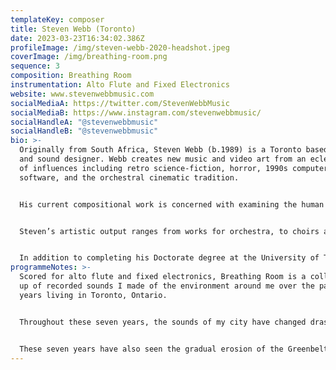 ```yaml
---
templateKey: composer
title: Steven Webb (Toronto)
date: 2023-03-23T16:34:02.386Z
profileImage: /img/steven-webb-2020-headshot.jpeg
coverImage: /img/breathing-room.png
sequence: 3
composition: Breathing Room
instrumentation: Alto Flute and Fixed Electronics
website: www.stevenwebbmusic.com
socialMediaA: https://twitter.com/StevenWebbMusic
socialMediaB: https://www.instagram.com/stevenwebbmusic/
socialHandleA: "@stevenwebbmusic"
socialHandleB: "@stevenwebbmusic"
bio: >-
  Originally from South Africa, Steven Webb (b.1989) is a Toronto based composer
  and sound designer. Webb creates new music and video art from an eclectic mix
  of influences including retro science-fiction, horror, 1990s computer
  software, and the orchestral cinematic tradition.


  His current compositional work is concerned with examining the human experience, with the disorientation, confusion, and dread that arises from living in a world dealing with a climate crisis, and the increasing isolation of the individual in spite of our hyper-connectivity.


  Steven’s artistic output ranges from works for orchestra, to choirs and glitch electronica scores for video games, with his compositions and arrangements having been performed by: The Winnipeg Symphony Orchestra, The Scarborough Philharmonic Orchestra, The Thin Edge Music Collective, Pro Coro Canada, The Hamilton Children’s Choir, Exultate Chamber Singers, and Prairie Voices, among many others.


  In addition to completing his Doctorate degree at the University of Toronto, he currently works as a full-time composer, sound designer and collaborative pianist. Steven is a member of the Society of Composers, Authors, and Music Publishers, (SOCAN), as well as the Screen Composers Guild of Canada, and is an Associate Composer at the Canadian Music Centre.
programmeNotes: >-
  Scored for alto flute and fixed electronics, Breathing Room is a collage made
  up of recorded sounds I made of the environment around me over the past seven
  years living in Toronto, Ontario.


  Throughout these seven years, the sounds of my city have changed drastically. In 2020, the global pandemic disrupted the the sonic landscape, with much of the vibrancy and life being leeched from the city's character as we all retreated into our homes.


  These seven years have also seen the gradual erosion of the Greenbelt in Southern Ontario, as our provincial government continues to open it up for development. This degradation of our urban forests, ravines, and surrounding greenspace additionally alters its sonic characterstics, with the acoustic ecology being damaged as species and habitats are destroyed in the name of much needed housing. All of the movements are sonic snapshots in time, echoes of already faded memories — here presented for posterity.
---
```

